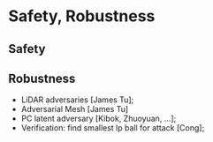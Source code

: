 # Safety, Robustness

## Safety

## Robustness
- LiDAR adversaries [James Tu];
- Adversarial Mesh [James Tu]
- PC latent adversary [Kibok, Zhuoyuan, …];
- Verification: find smallest lp ball for attack [Cong];
